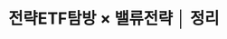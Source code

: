 ---
layout: post
title:  "전략ETF탐방 × 밸류전략 │ 정리"
description: ""
categories: ['전략ETF탐방']
tags: [ETF, 퀀트, 밸류전략, 정리]
---